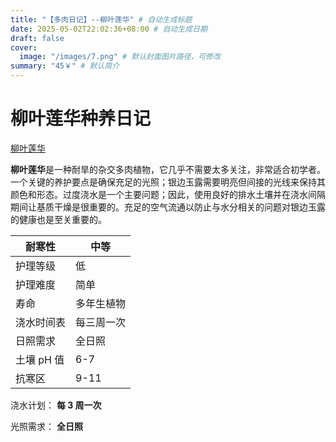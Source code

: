 ```yaml
---
title: "【多肉日记】--柳叶莲华" # 自动生成标题
date: 2025-05-02T22:02:36+08:00 # 自动生成日期
draft: false
cover:
  image: "/images/7.png" # 默认封面图片路径，可修改
summary: "45￥" # 默认简介
---
```


# 柳叶莲华种养日记

[柳叶莲华](https://www.picturethisai.com/wiki/×Sedeveria__Hummellii_.html)

**柳叶莲华**是一种耐旱的杂交多肉植物，它几乎不需要太多关注，非常适合初学者。一个关键的养护要点是确保充足的光照；银边玉露需要明亮但间接的光线来保持其颜色和形态。过度浇水是一个主要问题；因此，使用良好的排水土壤并在浇水间隔期间让基质干燥是很重要的。充足的空气流通以防止与水分相关的问题对银边玉露的健康也是至关重要的。

| 耐寒性     | 中等       |
| ---------- | ---------- |
| 护理等级   | 低         |
| 护理难度   | 简单       |
| 寿命       | 多年生植物 |
| 浇水时间表 | 每三周一次 |
| 日照需求   | 全日照     |
| 土壤 pH 值 | 6-7        |
| 抗寒区     | 9-11       |

浇水计划： **每 3 周一次**

光照需求： **全日照**